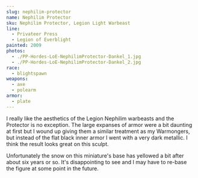 ```yaml
---
slug: nephilim-protector
name: Nephilim Protector
sku: Nephilim Protector, Legion Light Warbeast
line:
  - Privateer Press
  - Legion of Everblight
painted: 2009
photos:
  - ./PP-Hordes-LoE-NephilimProtector-Dankel_1.jpg
  - ./PP-Hordes-LoE-NephilimProtector-Dankel_2.jpg
race:
  - blightspawn
weapons:
  - axe
  - polearm
armor:
  - plate
---
```


I really like the aesthetics of the Legion Nephilim warbeasts and the Protector is no exception. The large expanses of armor were a bit daunting at first but I wound up giving them a similar treatment as my Warmongers, but instead of the flat black inner armor I went with a very dark metallic. I think the result looks great on this sculpt.

Unfortunately the snow on this miniature's base has yellowed a bit after about six years or so. It's disappointing to see and I may have to re-base the figure at some point in the future.
